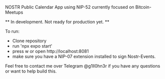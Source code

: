 NOSTR Public Calendar App using NIP-52 currently focused on Bitcoin-Meetups

** In development. Not ready for production yet. **

To run:
- Clone repository
- run 'npx expo start'
- press w or open http://localhost:8081
- make sure you have a NIP-07 extension installed to sign Nostr-Events.

Feel free to contact me over Telegram @g1ll0hn3r if you have any questions or want to help build this.
